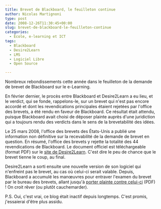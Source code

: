 ```yaml
---
title: Brevet de Blackboard, le feuilleton continue
author: Nicolas Martignoni
type: post
date: 2008-12-26T11:30:45+00:00
slug: brevet-de-blackboard-le-feuilleton-continue
categories:
  - École, e-learning et ICT
tags:
  - Blackboard
  - Desire2Learn
  - LMS
  - Logiciel Libre
  - Open Source

---
```

Nombreux rebondissements cette année dans le feuilleton de la demande de brevet de Blackboard sur le e-Learning.

En février dernier, le procès entre Blackboard et Desire2Learn a eu lieu, et le verdict, qui se fonde, rappelons-le, sur un brevet qui n'est pas encore accordé et dont les revendications principales étaient rejetées par l'office des brevets, a été rendu en faveur de Blackboard. Ce résultat était attendu, puisque Blackboard avait choisi de déposer plainte auprès d'une juridiction qui a toujours rendu des verdicts dans le sens de la brevetabilité des idées.

Le 25 mars 2008, l'office des brevets des États-Unis a publié une information non définitive sur la recevabilité de la demande de brevet en question. En résumé, l'office des brevets y rejette la totalité des 44 revendications de Blackboard. Le document officiel est téléchargeable (format PDF) sur le [site de Desire2Learn][1]. C'est dire le peu de chance que le brevet tienne le coup, au final.

Desire2Learn a sorti ensuite une nouvelle version de son logiciel qui n'enfreint pas le brevet, au cas où celui-ci serait valable. Depuis, Blackboard a accumulé les manœuvres pour entraver l'examen du brevet par le bureau des brevets, allant jusqu'à [porter plainte contre celui-ci][2] (PDF) ! On croit rêver (ou plutôt cauchemarder).

P.S. Oui, c'est vrai, ce blog était inactif depuis longtemps. C'est promis, j'essaierai d'être plus assidu.

 [1]: http://www.desire2learn.com/patent/USPTO%20Non-Final%20Action.pdf
 [2]: http://www.desire2learn.com/patent/Bb_v_PTO/Blackboard%20v.%20PTO.pdf